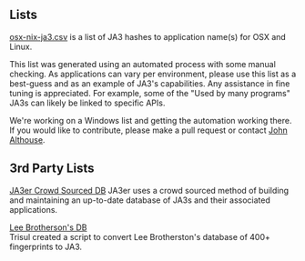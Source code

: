 ## Lists
[osx-nix-ja3.csv](https://raw.githubusercontent.com/salesforce/ja3/master/lists/osx-nix-ja3.csv) is a list of JA3 hashes to application name(s) for OSX and Linux.

This list was generated using an automated process with some manual checking. As applications can vary per environment, please use this list as a best-guess and as an example of JA3's capabilities. Any assistance in fine tuning is appreciated. For example, some of the "Used by many programs" JA3s can likely be linked to specific APIs.

We're working on a Windows list and getting the automation working there. If you would like to contribute, please make a pull request or contact [John Althouse](mailto:jalthouse@salesforce.com). 

## 3rd Party Lists

[JA3er Crowd Sourced DB](https://ja3er.com) JA3er uses a crowd sourced method of building and maintaining an up-to-date database of JA3s and their associated applications.  

[Lee Brotherson's DB](https://github.com/trisulnsm/trisul-scripts/tree/master/lua/frontend_scripts/reassembly/ja3/prints)  
Trisul created a script to convert Lee Brotherston's database of 400+ fingerprints to JA3.
